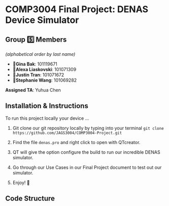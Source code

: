 # **COMP3004 Final Project**: DENAS Device Simulator

## Group 5️⃣ Members

_(alphabetical order by last name)_

- 📌**Gina Bak**: 101119671
- 📌**Alexa Liaskovski**: 101071309
- 📌**Justin Tran**: 101071672
- 📌**Stephanie Wang**: 101069282

**Assigned TA**: Yuhua Chen

## Installation & Instructions

To run this project locally your device ...

1. Git clone our git repository locally by typing into your terminal `git clone https://github.com/JAGS3004/COMP3004-Project.git`

2. Find the file `denas.pro` and right click to open with QTcreator.

3. QT will give the option configure the build to run our incredible DENAS simulator.

4. Go through our Use Cases in our Final Project document to test out our simulator.

5. Enjoy! 🎉

## Code Structure

<!-- 📌 TODO:  -->
